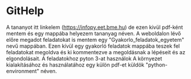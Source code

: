 # GitHelp
A tananyot itt linkelem (https://infopy.eet.bme.hu) de ezen kivül pdf-ként mentem és egy mappába helyezem tananyag néven.
A weboldalon lévő előre megadot feladatokat is mentem egy "Gyakorlo_feladatok_egyetem" nevű mappában.
Ezen kívül egy gyakorló feladatok mappába teszek fel feladatokat megoldva és ki kommentezve a megoldásnak a lépéseit és az elgondolásait.
A feladatokhoz pyton 3-at használok
A környezet kialakításához és használatához egy külön pdf-et küldök "python-environment" néven.